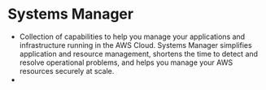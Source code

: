 # Systems Manager

- Collection of capabilities to help you manage your applications and infrastructure running in the AWS Cloud. Systems Manager simplifies application and resource management, shortens the time to detect and resolve operational problems, and helps you manage your AWS resources securely at scale.
- 